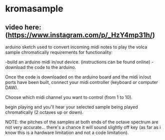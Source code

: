 # kromasample

video here: (https://www.instagram.com/p/_HzY4mp31h/)
---

arduino sketch used to convert incoming midi notes to play the volca sample chromatically
requirements for functionality:

  -build an arduino midi in/out device.
    (instructions can be found online)
  -download the code to the arduino.
  
Once the code is downloaded on the arduino board and the midi in/out ports have been built, connect your midi controller (keyboard or computer DAW). 

Choose which midi channel you want to control (from 1 to 10). 

begin playing and you'll hear your selected sample being played chromatically (2 octaves up or down).

NOTE:
the pitches of the samples at both ends of the octave spectrum are not very accurate... there's a chance it will sound slightly off key (as far as i know this is a hardware limitation and not a code limitation).


